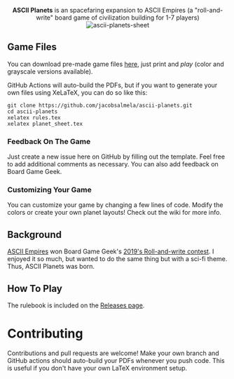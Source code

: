 <p align="center">
  <strong>ASCII Planets</strong> is an spacefaring expansion to ASCII Empires (a "roll-and-write" board game of civilization building for 1-7 players)
  <br>
  <img src="https://user-images.githubusercontent.com/3843505/94575720-26f6cf80-023a-11eb-9fdf-15091fc5c396.png" alt="ascii-planets-sheet">
</p>

## Game Files

You can download pre-made game files [here](https://github.com/jacobsalmela/ascii-planets/releases), just print and _play_ (color and grayscale versions available).

GitHub Actions will auto-build the PDFs, but if you want to generate your own files using XeLaTeX, you can do so like this:

```
git clone https://github.com/jacobsalmela/ascii-planets.git
cd ascii-planets
xelatex rules.tex
xelatex planet_sheet.tex
```

### Feedback On The Game
Just create a new issue here on GitHub by filling out the template.  Feel free to add additional comments as necessary.  You can also add feedback on Board Game Geek.

### Customizing Your Game

You can customize your game by changing a few lines of code.  Modify the colors or create your own planet layouts!  Check out the wiki for more info.

## Background

[ASCII Empires](https://boardgamegeek.com/boardgame/307670/ascii-empires) won Board Game Geek's [2019's Roll-and-write contest](https://boardgamegeek.com/thread/2153371/roll-write-game-design-contest).  I enjoyed it so much, but wanted to do the same thing but with a sci-fi theme.  Thus, ASCII Planets was born.

## How To Play
The rulebook is included on the [Releases page](https://github.com/jacobsalmela/ascii-planets/releases).

# Contributing
Contributions and pull requests are welcome!  Make your own branch and GitHub actions should auto-build your PDFs whenever you push code.  This is useful if you don't have your own LaTeX environment setup.
